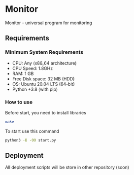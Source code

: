 # Monitor

Monitor - universal program for monitoring


## Requirements

### Minimum System Requirements
- CPU: Any (x86_64 architecture)
- CPU Speed: 1.8GHz
- RAM: 1 GB
- Free Disk space: 32 MB (HDD)
- OS: Ubuntu 20.04 LTS (64-bit)
- Python +3.8 (with pip)

### How to use

Before start, you need to install libraries

``` bash
make
```

To start use this command

```bash
python3 -B -OO start.py
```


## Deployment

All deployment scripts will be store in other repository (soon)